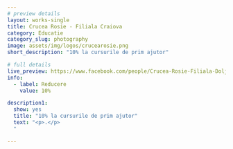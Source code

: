 ```yaml
---
# preview details
layout: works-single
title: Crucea Rosie - Filiala Craiova
category: Educatie
category_slug: photography
image: assets/img/logos/crucearosie.png
short_description: "10% la cursurile de prim ajutor"

# full details
live_preview: https://www.facebook.com/people/Crucea-Rosie-Filiala-Dolj/100067470582274/
info:
  - label: Reducere
    value: 10%

description1:
  show: yes
  title: "10% la cursurile de prim ajutor"
  text: "<p>.</p>
  "

---
```

